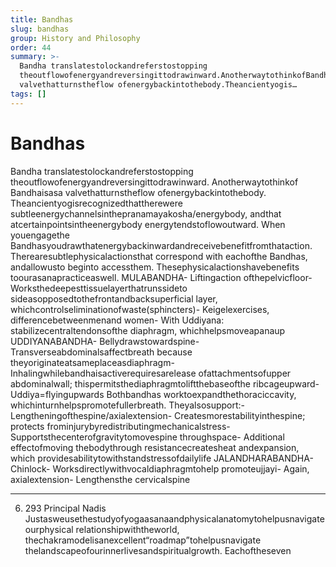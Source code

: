 ```yaml
---
title: Bandhas
slug: bandhas
group: History and Philosophy
order: 44
summary: >-
  Bandha translatestolockandreferstostopping
  theoutflowofenergyandreversingittodrawinward.AnotherwaytothinkofBandhaisasa
  valvethatturnstheflow ofenergybackintothebody.Theancientyogis…
tags: []
---
```

# Bandhas

Bandha translatestolockandreferstostopping theoutflowofenergyandreversingittodrawinward. Anotherwaytothinkof Bandhaisasa valvethatturnstheflow ofenergybackintothebody. Theancientyogisrecognizedthattherewere subtleenergychannelsinthepranamayakosha/energybody, andthat atcertainpointsintheenergybody energytendstoflowoutward. When youengagethe Bandhasyoudrawthatenergybackinwardandreceivebenefitfromthataction. Therearesubtlephysicalactionsthat correspond with eachofthe Bandhas, andallowusto beginto accessthem. Thesephysicalactionshavebenefits toourasanapracticeaswell. MULABANDHA- Liftingaction ofthepelvicfloor- Worksthedeepesttissuelayerthatrunssideto sideasopposedtothefrontandbacksuperficial layer, whichcontrolseliminationofwaste(sphincters)- Keigelexercises, differencebetweenmenand women- With Uddiyana: stabilizecentraltendonsofthe diaphragm, whichhelpsmoveapanaup UDDIYANABANDHA- Bellydrawstowardspine- Transverseabdominalsaffectbreath because theyoriginateatsameplaceasdiaphragm- Inhalingwhilebandhaisactiverequiresarelease ofattachmentsofupper abdominalwall; thispermitsthediaphragmtoliftthebaseofthe ribcageupward- Uddiya=flyingupwards Bothbandhas worktoexpandthethoraciccavity, whichinturnhelpspromotefullerbreath. Theyalsosupport:- Lengtheningofthespine/axialextension- Createsmorestabilityinthespine; protects frominjurybyredistributingmechanicalstress- Supportsthecenterofgravitytomovespine throughspace- Additional effectofmoving thebodythrough resistancecreatesheat andexpansion, which providesabilitytowithstandstressofdailylife JALANDHARABANDHA- Chinlock- Worksdirectlywithvocaldiaphragmtohelp promoteujjayi- Again, axialextension- Lengthensthe cervicalspine
- --
6. 293 Principal Nadis Justasweusethestudyofyogaasanaandphysicalanatomytohelpusnavigateourphysical relationshipwiththeworld, thechakramodelisanexcellent“roadmap”tohelpusnavigate thelandscapeofourinnerlivesandspiritualgrowth. Eachoftheseven
